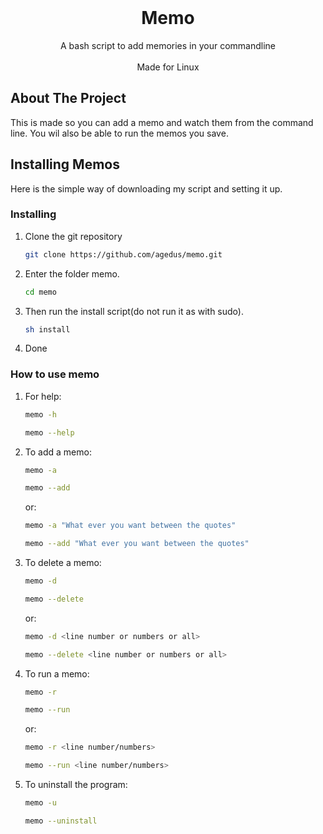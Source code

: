 <!-- PROJECT INFO -->
<br />
<p align="center">

  <h1 align="center">Memo</h1>

  <p align="center">
    A bash script to add memories in your commandline
    <br>
    <br>
    Made for Linux
  </p>
</p>

<!-- ABOUT THE PROJECT -->
## About The Project

This is made so you can add a memo and watch them from the command line.
You wil also be able to run the memos you save.

<!-- GETTING STARTED -->
## Installing Memos

Here is the simple way of downloading my script and setting it up.
### Installing

1. Clone the git repository
    ```sh
    git clone https://github.com/agedus/memo.git
    ```
2. Enter the folder memo.
    ```sh
    cd memo
    ```
3. Then run the install script(do not run it as with sudo).
    ```sh
    sh install
    ```
4. Done

### How to use memo
1. For help:
    ```sh
    memo -h
    ```
    ```sh
    memo --help
    ```
2. To add a memo:
    ```sh
    memo -a
    ```
    ```sh
    memo --add 
    ```
    or:
     ```sh
    memo -a "What ever you want between the quotes"
    ```
    ```sh
    memo --add "What ever you want between the quotes"
    ```
3. To delete a memo:
    ```sh
    memo -d
    ```
    ```sh
    memo --delete
    ```
    or:
    ```sh
    memo -d <line number or numbers or all>
    ```
    ```sh
    memo --delete <line number or numbers or all>
    ```
4. To run a memo:
    ```sh
    memo -r
    ```
    ```sh
    memo --run
    ```
    or:
    ```sh
    memo -r <line number/numbers>
    ```
    ```sh
    memo --run <line number/numbers>
    ```
5. To uninstall the program:
    ```sh
    memo -u
    ```
    ```sh
    memo --uninstall
    ```
    
